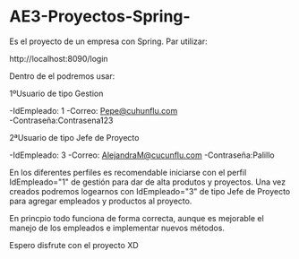 # AE3-Proyectos-Spring-
Es el proyecto de un empresa con Spring.
Par utilizar:

http://localhost:8090/login

Dentro de el podremos usar:

1ºUsuario de tipo Gestion

-IdEmpleado: 1
-Correo:	Pepe@cuhunflu.com		
-Contraseña:Contrasena123

2ªUsuario de tipo Jefe de Proyecto

-IdEmpleado: 3
-Correo:	AlejandraM@cucunflu.com
-Contraseña:Palillo

En los diferentes perfiles es recomendable iniciarse con el perfil IdEmpleado="1" de gestión para dar de alta produtos y proyectos. Una vez creados podremos logearnos con IdEmpleado="3" de tipo Jefe de Proyecto para agregar empleados y productos al proyecto.

En princpio todo funciona de forma correcta, aunque es mejorable el manejo de los empleados e implementar nuevos métodos.

Espero disfrute con el proyecto XD

